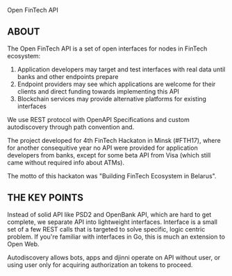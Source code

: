 Open FinTech API

## ABOUT

The Open FinTech API is a set of open interfaces for nodes in FinTech ecosystem:

1. Application developers may target and test interfaces with real data until banks and other endpoints prepare 
2. Endpoint providers may see which applications are welcome for their clients and direct funding towards implementing this API
3. Blockchain services may provide alternative platforms for existing interfaces

We use REST protocol with OpenAPI Specifications and custom autodiscovery through path convention and.

The project developed for 4th FinTech Hackaton in Minsk (#FTH17), where for another consequitive year no API were provided for application developers from banks, except for some beta API from Visa (which still came without required info about ATMs).

The motto of this hackaton was "Building FinTech Ecosystem in Belarus".

##  THE KEY POINTS

Instead of solid API like PSD2 and OpenBank API, which are hard to get complete, we separate API into lightweight interfaces. Interface is a small set of a few REST calls that is targeted to solve specific, logic centric problem. If you're familiar with interfaces in Go, this is much an extension to Open Web.

Autodiscovery allows bots, apps and djinni operate on API without user, or using user only for acquiring authorization an tokens to proceed.
